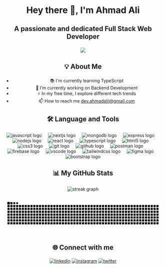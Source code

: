 <h1 align="center">Hey there 👋, I'm Ahmad Ali</h1>

###

<h2 align="center">A passionate and dedicated Full Stack Web Developer</h2>

###

<div align="center">
  <img src="https://visitor-badge.laobi.icu/badge?page_id=AhmadAli-68.AhmadAli-68&left_text=Profile%20Views"  />
</div>

###

<h2 align="center">💡 About Me</h2>

###

<ul align="center">
  <li>📚 I'm currently learning TypeScript</li>
  <li>🔭 I’m currently working on Backend Development</li>
  <li>⚡ In my free time, I explore different tech trends</li>
  <li>📫 How to reach me <a href="mailto:ahmad.ali619x@gmail.com">dev.ahmadalii@gmail.com</a></li>
</ul>

###

<h2 align="center">🛠️ Language and Tools</h2>

###

<div align="center">
  <img src="https://cdn.jsdelivr.net/gh/devicons/devicon/icons/javascript/javascript-plain.svg" height="40" alt="javascript logo"  />
  <img width="12" />
  <img src="https://cdn.jsdelivr.net/gh/devicons/devicon/icons/nextjs/nextjs-original.svg" height="40" alt="nextjs logo"  />
  <img width="12" />
  <img src="https://cdn.jsdelivr.net/gh/devicons/devicon/icons/mongodb/mongodb-original.svg" height="40" alt="mongodb logo"  />
  <img width="12" />
  <img src="https://skillicons.dev/icons?i=express" height="40" alt="express logo"  />
  <img width="12" />
  <img src="https://cdn.jsdelivr.net/gh/devicons/devicon/icons/nodejs/nodejs-original.svg" height="40" alt="nodejs logo"  />
  <img width="12" />
  <img src="https://cdn.jsdelivr.net/gh/devicons/devicon/icons/react/react-original.svg" height="40" alt="react logo"  />
  <img width="12" />
  <img src="https://cdn.jsdelivr.net/gh/devicons/devicon/icons/typescript/typescript-original.svg" height="40" alt="typescript logo"  />
  <img width="12" />
  <img src="https://cdn.jsdelivr.net/gh/devicons/devicon/icons/html5/html5-original.svg" height="40" alt="html5 logo"  />
  <img width="12" />
  <img src="https://cdn.jsdelivr.net/gh/devicons/devicon/icons/css3/css3-original.svg" height="40" alt="css3 logo"  />
  <img width="12" />
  <img src="https://cdn.jsdelivr.net/gh/devicons/devicon/icons/git/git-original.svg" height="40" alt="git logo"  />
  <img width="12" />
  <img src="https://skillicons.dev/icons?i=github" height="40" alt="github logo"  />
  <img width="12" />
  <img src="https://skillicons.dev/icons?i=postman" height="40" alt="postman logo"  />
  <img width="12" />
  <img src="https://skillicons.dev/icons?i=firebase" height="40" alt="firebase logo"  />
  <img width="12" />
  <img src="https://cdn.jsdelivr.net/gh/devicons/devicon/icons/vscode/vscode-original.svg" height="40" alt="vscode logo"  />
  <img width="12" />
  <img src="https://cdn.simpleicons.org/tailwindcss/06B6D4" height="40" alt="tailwindcss logo"  />
  <img width="12" />
  <img src="https://cdn.jsdelivr.net/gh/devicons/devicon/icons/figma/figma-original.svg" height="40" alt="figma logo"  />
  <img width="12" />
  <img src="https://cdn.jsdelivr.net/gh/devicons/devicon/icons/bootstrap/bootstrap-original.svg" height="40" alt="bootstrap logo"  />
</div>

###

<h2 align="center">📊 My GitHub Stats</h2>

###

<div align="center">
  <img src="https://streak-stats.demolab.com?user=AhmadAli-68&locale=en&mode=daily&theme=dracula&hide_border=false&border_radius=5&order=3" height="150" alt="streak graph"  />
</div>

###

<img src="https://raw.githubusercontent.com/AhmadAli-68/AhmadAli-68/output/snake.svg" alt="Snake animation" />

###

<h2 align="center">🌐 Connect with me</h2>

###

<div align="center">
<a target="_blank" href="https://www.linkedin.com/in/https://www.linkedin.com/in/ahmad-ali-dev/" style="display: inline-block;"><img src="https://img.shields.io/badge/linkedin-logo?style=for-the-badge&logo=linkedin&logoColor=white&color=#0a77b6" alt="linkedin" /></a>
<a target="_blank" href="https://www.instagram.com/https://www.instagram.com/dev.ahmad_/" style="display: inline-block;"><img src="https://img.shields.io/badge/instagram-logo?style=for-the-badge&logo=instagram&logoColor=white&color=#F35369" alt="instagram" /></a>
<a target="_blank" href="https://twitter.com/https://x.com/Ahmadx_Ali" style="display: inline-block;"><img src="https://img.shields.io/badge/twitter-x?style=for-the-badge&logo=x&logoColor=white&color=#0f1419" alt="twitter" /></a>
</div>
